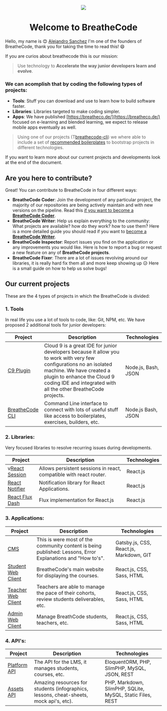 <p align="center"><img src="https://assets.breatheco.de/apis/img/images.php?blob&random&cat=icon&tags=breathecode,128"></p>
<h1 align="center"> Welcome to BreatheCode </h1>

Hello, my name is :blush: [Alejandro Sanchez](https://alesanchezr.com) I'm one of the founders of BreatheCode, thank you for taking the time to read this!  :smile:

If you are curios about breathecode this is our mission:

> Use technology to **Accelerate the way junior developers learn and evolve**.

### We can acomplish that by coding the following types of projects:
- **Tools**: Stuff you can download and use to learn how to build software faster.
- **Libraries**: Libraries targeted to make coding simpler.
- **Apps**: We have published [https://breatheco.de/](https://breatheco.de/) focused on e-learning and blended learning, we expect to release mobile apps eventually as well.

> Using one of our projects (T[breathecode-cli](https://github.com/breatheco-de/breathecode-cli)) we where able to include a set of [recommended boilerplates](https://github.com/breatheco-de/breathecode-cli/blob/master/boilerplates.json) to bootstrap projects in different technologies.

If you want to learn more about our current projects and developments look at the end of the document.

## Are you here to contribute?
Great! You can contribute to BreatheCode in four different ways:
- **BreatheCode Coder**: Join the development of any particular project, the majority of our repositories are being actively maintain and with new versions on the pipeline. Read this [if you want to become a **BreatheCode Coder**](#).
- **BreatheCode Writer**: Help us explain everything to the community: What projects are available? how do they work? how to use them? Here is a more detailed guide you should read if you want to [become a **BreatheCode Writer**](#).
- **BreatheCode Inspector**: Report issues you find on the application or any improvements you would like. Here is how to report a bug or request a new feature on any of **BreatheCode projects**.
- **BreatheCode Fixer**: There are a lot of issues revolving around our libraries, it is really hard fix them all and more keep showing up :disappointed_relieved: Here is a small guide on how to help us solve bugs!

## Our current projects

These are the 4 types of projects in which the BreatheCode is divided:

### 1. Tools
In real life you use a lot of tools to code, like: Git, NPM, etc. We have proposed 2 additional tools for junior developers:

 | Project 		| Description | Technologies |
 | ---------- 	| -------------- | ---------------- |
 | [C9 Plugin](https://github.com/breatheco-de/c9-plugin) | Cloud 9 is a great IDE for junior developers because it allow you to work with very few configurations no an isolated machine. We have created a plugin to enhance the Cloud 9 coding IDE and integrated with all the other BreatheCode projects. | Node.js, Bash, JSON |
| [BreatheCode CLI](https://github.com/breatheco-de/breathecode-cli) | Command Line interface to connect with lots of useful stuff like access to boilerplates, exercises, builders, etc. | Node.js Bash, JSON |

### 2. Libraries:
Very focused libraries to resolve recurring issues during developments.

| Project 		| Description | Technologies |
| ---------- 	| -------------- | ---------------- |
|v[React Session](https://github.com/breatheco-de/react-session) | Allows persistent sessions in react, compatible with react router. | React.js |
| [React Notifier](https://github.com/breatheco-de/react-notifier) | Notification library for React Applications. | React.js |
| [React Flux Dash](https://github.com/4GeeksAcademy/react-flux-dash) | Flux implementation for React.js | React.js |

### 3. Applications:

| Project 		| Description | Technologies |
| ---------- 	| -------------- | ---------------- |
| [CMS](https://github.com/breatheco-de/desktop-client) | This is were most of the community content is being published: Lessons, Error Explanations and "How to's". | Gatsby.js, CSS, React.js, Markdown, GIT |
| [Student Web Client](https://github.com/breatheco-de/desktop-client) | BreatheCode's main website for displaying the courses. | React.js, CSS, Sass, HTML |
| [Teacher Web Client](https://github.com/breatheco-de/teacher-client) | Teachers are able to manage the pace of their cohorts, review students deliverables, etc. | React.js, CSS, Sass, HTML |
 | [Admin Web Client](https://github.com/breatheco-de/admin-client) | Manage BreathCode students, teachers, etc. | React.js, CSS, Sass, HTML |

### 4. API's:

| Project | Description | Technologies |
| ---------- 	| -------------- | ---------------- |
| [Platform API](https://api.breatheco.de) | The API for the LMS, it manages students, courses, etc. | EloquentORM, PHP, SlimPHP, MySQL, JSON, REST |
| [Assets API](https://assets.breatheco.de) | Amazing resources for students (infographics, lessons, cheat-sheets, mock api's, etc). | PHP, Markdown, SlimPHP, SQLite, MySQL, Static Files, REST |
<!--stackedit_data:
eyJoaXN0b3J5IjpbLTUwOTc4MTU4MCw4ODM4NTk5MjgsMjA5MD
k0NzczOSwtODg0MzA3ODcsLTIwNzk4OTgxNDEsOTI0MDQ0Njks
LTE4MDA1ODY5NDAsLTEzNjQxMTQ2NzEsMTUxNDEyNDUxMCwxNT
U3NDU2NzcxLDE4NjgxNTM1ODAsMTY3Njg0MjU5OCwxMjczNzQy
NjkwLC0xNzgwMzM4NTQ4LC0xOTg3OTQ1ODMwLC0xMzkzMzQyNj
I1LC0xMzExODc4MDM3LDUwNjQyMTg1NywtMTA5MjI5MDQ2OCwy
MDE0NTI2NTA5XX0=
-->